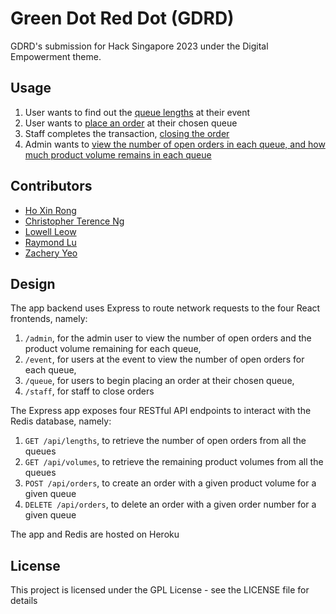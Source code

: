 # Green Dot Red Dot (GDRD)

GDRD's submission for Hack Singapore 2023 under the Digital Empowerment theme.

## Usage

1. User wants to find out the [queue lengths](https://gdrd.herokuapp.com/event) at their event
2. User wants to [place an order](https://gdrd.herokuapp.com/queue) at their chosen queue
3. Staff completes the transaction, [closing the order](https://gdrd.herokuapp.com/staff)
4. Admin wants to [view the number of open orders in each queue, and how much product volume remains in each queue](https://gdrd.herokuapp.com/admin)

## Contributors

* [Ho Xin Rong](https://www.linkedin.com/in/hoxinrong/)
* [Christopher Terence Ng](https://www.linkedin.com/in/christerng/)
* [Lowell Leow](https://www.linkedin.com/in/lowell-leow-728bb5213/)
* [Raymond Lu](https://www.linkedin.com/in/raymond--lu/)
* [Zachery Yeo](https://www.linkedin.com/in/zachery-yeo-8a66681ab/)

## Design

The app backend uses Express to route network requests to the four React frontends, namely:

1. `/admin`, for the admin user to view the number of open orders and the product volume remaining for each queue,
2. `/event`, for users at the event to view the number of open orders for each queue,
3. `/queue`, for users to begin placing an order at their chosen queue,
4. `/staff`, for staff to close orders

The Express app exposes four RESTful API endpoints to interact with the Redis database, namely:

1. `GET /api/lengths`, to retrieve the number of open orders from all the queues
2. `GET /api/volumes`, to retrieve the remaining product volumes from all the queues
3. `POST /api/orders`, to create an order with a given product volume for a given queue
4. `DELETE /api/orders`, to delete an order with a given order number for a given queue

The app and Redis are hosted on Heroku

## License

This project is licensed under the GPL License - see the LICENSE file for details
